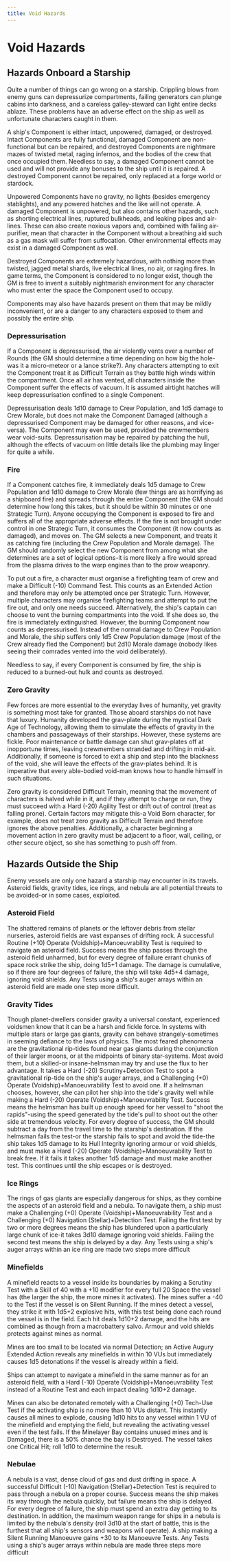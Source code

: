 ```yaml
---
title: Void Hazards
---
```

# Void Hazards

## Hazards Onboard a Starship

Quite a number of things can go wrong on a starship. Crippling blows from enemy guns can depressurize compartments, failing generators can plunge cabins into darkness, and a careless galley-steward can light entire decks ablaze. These problems have an adverse effect on the ship as well as unfortunate characters caught in them.

A ship's Component is either intact, unpowered, damaged, or destroyed. Intact Components are fully functional, damaged Component are non-functional but can be repaired, and destroyed Components are nightmare mazes of twisted metal, raging infernos, and the bodies of the crew that once occupied them. Needless to say, a damaged Component cannot be used and will not provide any bonuses to the ship until it is repaired. A destroyed Component cannot be repaired, only replaced at a forge world or stardock.

Unpowered Components have no gravity, no lights (besides emergency stablights), and any powered hatches and the like will not operate. A damaged Component is unpowered, but also contains other hazards, such as shorting electrical lines, ruptured bulkheads, and leaking pipes and air-lines. These can also create noxious vapors and, combined with failing air-purifier, mean that character in the Component without a breathing aid such as a gas mask will suffer from suffocation. Other environmental effects may exist in a damaged Component as well.

Destroyed Components are extremely hazardous, with nothing more than twisted, jagged metal shards, live electrical lines, no air, or raging fires. In game terms, the Component is considered to no longer exist, though the GM is free to invent a suitably nightmarish environment for any character who must enter the space the Component used to occupy.

Components may also have hazards present on them that may be mildly inconvenient, or are a danger to any characters exposed to them and possibly the entire ship.

### Depressurisation 

If a Component is depressurised, the air violently vents over a number of Rounds (the GM should determine a time depending on how big the hole-was it a micro-meteor or a lance strike?). Any characters attempting to exit the Component treat it as Difficult Terrain as they battle high winds within the compartment. Once all air has vented, all characters inside the Component suffer the effects of vacuum. It is assumed airtight hatches will keep depressurisation confined to a single Component.

Depressurisation deals 1d10 damage to Crew Population, and 1d5 damage to Crew Morale, but does not make the Component Damaged (although a depressurised Component may be damaged for other reasons, and vice-versa). The Component may even be used, provided the crewmembers wear void-suits. Depressurisation may be repaired by patching the hull, although the effects of vacuum on little details like the plumbing may linger for quite a while.

### Fire 

If a Component catches fire, it immediately deals 1d5 damage to Crew Population and 1d10 damage to Crew Morale (few things are as horrifying as a shipboard fire) and spreads through the entire Component (the GM should determine how long this takes, but it should be within 30 minutes or one Strategic Turn). Anyone occupying the Component is exposed to fire and suffers all of the appropriate adverse effects. If the fire is not brought under control in one Strategic Turn, it consumes the Component (it now counts as damaged), and moves on. The GM selects a new Component, and treats it as catching fire (including the Crew Population and Morale damage). The GM should randomly select the new Component from among what she determines are a set of logical options-it is more likely a fire would spread from the plasma drives to the warp engines than to the prow weaponry.

To put out a fire, a character must organise a firefighting team of crew and make a Difficult (-10) Command Test. This counts as an Extended Action and therefore may only be attempted once per Strategic Turn. However, multiple characters may organise firefighting teams and attempt to put the fire out, and only one needs succeed. Alternatively, the ship's captain can choose to vent the burning compartments into the void. If she does so, the fire is immediately extinguished. However, the burning Component now counts as depressurised. Instead of the normal damage to Crew Population and Morale, the ship suffers only 1d5 Crew Population damage (most of the Crew already fled the Component) but 2d10 Morale damage (nobody likes seeing their comrades vented into the void deliberately).

Needless to say, if every Component is consumed by fire, the ship is reduced to a burned-out hulk and counts as destroyed.

### Zero Gravity 

Few forces are more essential to the everyday lives of humanity, yet gravity is something most take for granted. Those aboard starships do not have that luxury. Humanity developed the grav-plate during the mystical Dark Age of Technology, allowing them to simulate the effects of gravity in the chambers and passageways of their starships. However, these systems are fickle. Poor maintenance or battle damage can shut grav-plates off at inopportune times, leaving crewmembers stranded and drifting in mid-air. Additionally, if someone is forced to exit a ship and step into the blackness of the void, she will leave the effects of the grav-plates behind. It is imperative that every able-bodied void-man knows how to handle himself in such situations.

Zero gravity is considered Difficult Terrain, meaning that the movement of characters is halved while in it, and if they attempt to charge or run, they must succeed with a Hard (-20) Agility Test or drift out of control (treat as falling prone). Certain factors may mitigate this-a Void Born character, for example, does not treat zero gravity as Difficult Terrain and therefore ignores the above penalties. Additionally, a character beginning a movement action in zero gravity must be adjacent to a floor, wall, ceiling, or other secure object, so she has something to push off from.

## Hazards Outside the Ship

Enemy vessels are only one hazard a starship may encounter in its travels. Asteroid fields, gravity tides, ice rings, and nebula are all potential threats to be avoided-or in some cases, exploited.

### Asteroid Field 

The shattered remains of planets or the leftover debris from stellar nurseries, asteroid fields are vast expanses of drifting rock. A successful Routine (+10) Operate (Voidship)+Manoeuvrability Test is required to navigate an asteroid field. Success means the ship passes through the asteroid field unharmed, but for every degree of failure errant chunks of space rock strike the ship, doing 1d5+1 damage. The damage is cumulative, so if there are four degrees of failure, the ship will take 4d5+4 damage, ignoring void shields. Any Tests using a ship's auger arrays within an asteroid field are made one step more difficult.

### Gravity Tides 

Though planet-dwellers consider gravity a universal constant, experienced voidsmen know that it can be a harsh and fickle force. In systems with multiple stars or large gas giants, gravity can behave strangely-sometimes in seeming defiance to the laws of physics. The most feared phenomena are the gravitational rip-tides found near gas giants during the conjunction of their larger moons, or at the midpoints of binary star-systems. Most avoid them, but a skilled-or insane-helmsman may try and use the flux to her advantage. It takes a Hard (-20) Scrutiny+Detection Test to spot a gravitational rip-tide on the ship's auger arrays, and a Challenging (+0) Operate (Voidship)+Manoeuvrability Test to avoid one. If a helmsman chooses, however, she can pilot her ship into the tide's gravity well while making a Hard (-20) Operate (Voidship)+Manoeuvrability Test. Success means the helmsman has built up enough speed for her vessel to "shoot the rapids"-using the speed generated by the tide's pull to shoot out the other side at tremendous velocity. For every degree of success, the GM should subtract a day from the travel time to the starship's destination. If the helmsman fails the test-or the starship fails to spot and avoid the tide-the ship takes 1d5 damage to its Hull Integrity ignoring armour or void shields, and must make a Hard (-20) Operate (Voidship)+Manoeuvrability Test to break free. If it fails it takes another 1d5 damage and must make another test. This continues until the ship escapes or is destroyed.

### Ice Rings 

The rings of gas giants are especially dangerous for ships, as they combine the aspects of an asteroid field and a nebula. To navigate them, a ship must make a Challenging (+0) Operate (Voidship)+Manoeuvrability Test and a Challenging (+0) Navigation (Stellar)+Detection Test. Failing the first test by two or more degrees means the ship has blundered upon a particularly large chunk of ice-it takes 3d10 damage ignoring void shields. Failing the second test means the ship is delayed by a day. Any Tests using a ship's auger arrays within an ice ring are made two steps more difficult

### Minefields 

A minefield reacts to a vessel inside its boundaries by making a Scrutiny Test with a Skill of 40 with a +10 modifier for every full 20 Space the vessel has (the larger the ship, the more mines it activates). The mines suffer a -40 to the Test if the vessel is on Silent Running. If the mines detect a vessel, they strike it with 1d5+2 explosive hits, with this test being done each round the vessel is in the field. Each hit deals 1d10+2 damage, and the hits are combined as though from a macrobattery salvo. Armour and void shields protects against mines as normal.

Mines are too small to be located via normal Detection; an Active Augury Extended Action reveals any minefields in within 10 VUs but immediately causes 1d5 detonations if the vessel is already within a field.

Ships can attempt to navigate a minefield in the same manner as for an asteroid field, with a Hard (-10) Operate (Voidship)+Manoeuvrability Test instead of a Routine Test and each impact dealing 1d10+2 damage.

Mines can also be detonated remotely with a Challenging (+0) Tech-Use Test if the activating ship is no more than 10 VUs distant. This instantly causes all mines to explode, causing 1d10 hits to any vessel within 1 VU of the minefield and emptying the field, but revealing the activating vessel even if the test fails. If the Minelayer Bay contains unused mines and is Damaged, there is a 50% chance the bay is Destroyed. The vessel takes one Critical Hit; roll 1d10 to determine the result.

### Nebulae 

A nebula is a vast, dense cloud of gas and dust drifting in space. A successful Difficult (-10) Navigation (Stellar)+Detection Test is required to pass through a nebula on a proper course. Success means the ship makes its way through the nebula quickly, but failure means the ship is delayed. For every degree of failure, the ship must spend an extra day getting to its destination. In addition, the maximum weapon range for ships in a nebula is limited by the nebula's density (roll 3d10 at the start of battle, this is the furthest that all ship's sensors and weapons will operate). A ship making a Silent Running Manoeuvre gains +30 to its Manoeuvre Tests. Any Tests using a ship's auger arrays within nebula are made three steps more difficult
